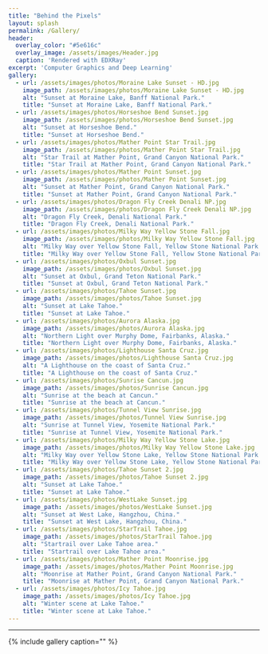```yaml
---
title: "Behind the Pixels"
layout: splash
permalink: /Gallery/
header:
  overlay_color: "#5e616c"
  overlay_image: /assets/images/Header.jpg
  caption: 'Rendered with EDXRay'
excerpt: 'Computer Graphics and Deep Learning'
gallery:
  - url: /assets/images/photos/Moraine Lake Sunset - HD.jpg
    image_path: /assets/images/photos/Moraine Lake Sunset - HD.jpg
    alt: "Sunset at Moraine Lake, Banff National Park."
    title: "Sunset at Moraine Lake, Banff National Park."
  - url: /assets/images/photos/Horseshoe Bend Sunset.jpg
    image_path: /assets/images/photos/Horseshoe Bend Sunset.jpg
    alt: "Sunset at Horseshoe Bend."
    title: "Sunset at Horseshoe Bend."
  - url: /assets/images/photos/Mather Point Star Trail.jpg
    image_path: /assets/images/photos/Mather Point Star Trail.jpg
    alt: "Star Trail at Mather Point, Grand Canyon National Park."
    title: "Star Trail at Mather Point, Grand Canyon National Park."
  - url: /assets/images/photos/Mather Point Sunset.jpg
    image_path: /assets/images/photos/Mather Point Sunset.jpg
    alt: "Sunset at Mather Point, Grand Canyon National Park."
    title: "Sunset at Mather Point, Grand Canyon National Park."
  - url: /assets/images/photos/Dragon Fly Creek Denali NP.jpg
    image_path: /assets/images/photos/Dragon Fly Creek Denali NP.jpg
    alt: "Dragon Fly Creek, Denali National Park."
    title: "Dragon Fly Creek, Denali National Park."
  - url: /assets/images/photos/Milky Way Yellow Stone Fall.jpg
    image_path: /assets/images/photos/Milky Way Yellow Stone Fall.jpg
    alt: "Milky Way over Yellow Stone Fall, Yellow Stone National Park."
    title: "Milky Way over Yellow Stone Fall, Yellow Stone National Park."
  - url: /assets/images/photos/Oxbul Sunset.jpg
    image_path: /assets/images/photos/Oxbul Sunset.jpg
    alt: "Sunset at Oxbul, Grand Teton National Park."
    title: "Sunset at Oxbul, Grand Teton National Park."
  - url: /assets/images/photos/Tahoe Sunset.jpg
    image_path: /assets/images/photos/Tahoe Sunset.jpg
    alt: "Sunset at Lake Tahoe."
    title: "Sunset at Lake Tahoe."
  - url: /assets/images/photos/Aurora Alaska.jpg
    image_path: /assets/images/photos/Aurora Alaska.jpg
    alt: "Northern Light over Murphy Dome, Fairbanks, Alaska."
    title: "Northern Light over Murphy Dome, Fairbanks, Alaska."
  - url: /assets/images/photos/Lighthouse Santa Cruz.jpg
    image_path: /assets/images/photos/Lighthouse Santa Cruz.jpg
    alt: "A Lighthouse on the coast of Santa Cruz."
    title: "A Lighthouse on the coast of Santa Cruz."
  - url: /assets/images/photos/Sunrise Cancun.jpg
    image_path: /assets/images/photos/Sunrise Cancun.jpg
    alt: "Sunrise at the beach at Cancun."
    title: "Sunrise at the beach at Cancun."
  - url: /assets/images/photos/Tunnel View Sunrise.jpg
    image_path: /assets/images/photos/Tunnel View Sunrise.jpg
    alt: "Sunrise at Tunnel View, Yosemite National Park."
    title: "Sunrise at Tunnel View, Yosemite National Park."
  - url: /assets/images/photos/Milky Way Yellow Stone Lake.jpg
    image_path: /assets/images/photos/Milky Way Yellow Stone Lake.jpg
    alt: "Milky Way over Yellow Stone Lake, Yellow Stone National Park."
    title: "Milky Way over Yellow Stone Lake, Yellow Stone National Park."
  - url: /assets/images/photos/Tahoe Sunset 2.jpg
    image_path: /assets/images/photos/Tahoe Sunset 2.jpg
    alt: "Sunset at Lake Tahoe."
    title: "Sunset at Lake Tahoe."
  - url: /assets/images/photos/WestLake Sunset.jpg
    image_path: /assets/images/photos/WestLake Sunset.jpg
    alt: "Sunset at West Lake, Hangzhou, China."
    title: "Sunset at West Lake, Hangzhou, China."
  - url: /assets/images/photos/StarTrail Tahoe.jpg
    image_path: /assets/images/photos/StarTrail Tahoe.jpg
    alt: "Startrail over Lake Tahoe area."
    title: "Startrail over Lake Tahoe area."
  - url: /assets/images/photos/Mather Point Moonrise.jpg
    image_path: /assets/images/photos/Mather Point Moonrise.jpg
    alt: "Moonrise at Mather Point, Grand Canyon National Park."
    title: "Moonrise at Mather Point, Grand Canyon National Park."
  - url: /assets/images/photos/Icy Tahoe.jpg
    image_path: /assets/images/photos/Icy Tahoe.jpg
    alt: "Winter scene at Lake Tahoe."
    title: "Winter scene at Lake Tahoe."
---
```


---

{% include gallery caption="" %}